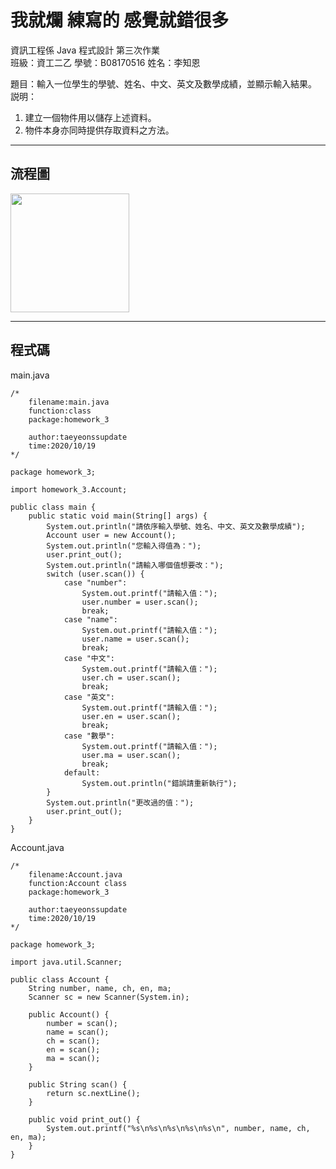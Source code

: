 # 我就爛 練寫的 感覺就錯很多 #
資訊工程係  Java 程式設計  第三次作業  
班級：資工二乙 學號：B08170516   姓名：李知恩  

題目：輸入一位學生的學號、姓名、中文、英文及數學成績，並顯示輸入結果。 
説明： 
  1. 建立一個物件用以儲存上述資料。 
  2. 物件本身亦同時提供存取資料之方法。 

---

## 流程圖 #
<!-- ```flow
start=>start: 開始
10=>operation: 此程式的package
12=>operation: 引用Account類別
16=>inputoutput: "請依序輸入學號、姓名、中文、英文及數學成績"
17=>operation: 使用user變數為account類別
18=>inputoutput: "您輸入得值為："
19=>operation: 印出當前值
20=>inputoutput: "請輸入哪個值想要改："
21=>condition: switch (user.scan())
22=>condition: case "number":
23=>inputoutput: "請輸入值："
24=>operation: user.number = user.scan();
26=>condition: case "name":
27=>inputoutput: "請輸入值："
28=>operation: user.name = user.scan();
30=>condition: case "中文":
31=>inputoutput: "請輸入值："
32=>operation: user.ch = user.scan();
34=>condition: case "英文":
35=>inputoutput: "請輸入值："
36=>operation: user.en = user.scan();
38=>condition: case "數學":
39=>inputoutput: "請輸入值："
40=>operation: user.ma = user.scan();
42=>condition: default:
43=>inputoutput: "錯誤請重新執行"
45=>inputoutput: "更改過的值："
46=>operation: user.print_out();
end=>end: 結束

start->10->12->16->17->18->19->20->21(yes)
21(yes)->22(no)->26(no)->30(no)->34(no)->38(no)
22(yes)->23->24->45
26(yes)->27->28->45
30(yes)->31->32->45
34(yes)->35->36->45
38(yes)->39->40->45
45->46->end
``` -->
<img src="https://github.com/taeyeonssupdate/zerojudge/blob/master/images/homework_3_flowchart.png?raw=true" width="190">

---

## 程式碼 ##

main.java

    /*
        filename:main.java
        function:class
        package:homework_3

        author:taeyeonssupdate
        time:2020/10/19
    */

    package homework_3;

    import homework_3.Account;

    public class main {
        public static void main(String[] args) {
            System.out.println("請依序輸入學號、姓名、中文、英文及數學成績");
            Account user = new Account();
            System.out.println("您輸入得值為：");
            user.print_out();
            System.out.println("請輸入哪個值想要改：");
            switch (user.scan()) {
                case "number":
                    System.out.printf("請輸入值：");
                    user.number = user.scan();
                    break;
                case "name":
                    System.out.printf("請輸入值：");
                    user.name = user.scan();
                    break;
                case "中文":
                    System.out.printf("請輸入值：");
                    user.ch = user.scan();
                    break;
                case "英文":
                    System.out.printf("請輸入值：");
                    user.en = user.scan();
                    break;
                case "數學":
                    System.out.printf("請輸入值：");
                    user.ma = user.scan();
                    break;
                default:
                    System.out.println("錯誤請重新執行");
            }
            System.out.println("更改過的值：");
            user.print_out();
        }
    }
Account.java

    /*
        filename:Account.java
        function:Account class
        package:homework_3

        author:taeyeonssupdate
        time:2020/10/19
    */

    package homework_3;

    import java.util.Scanner;

    public class Account {
        String number, name, ch, en, ma;
        Scanner sc = new Scanner(System.in);

        public Account() {
            number = scan();
            name = scan();
            ch = scan();
            en = scan();
            ma = scan();
        }

        public String scan() {
            return sc.nextLine();
        }

        public void print_out() {
            System.out.printf("%s\n%s\n%s\n%s\n%s\n", number, name, ch, en, ma);
        }
    }